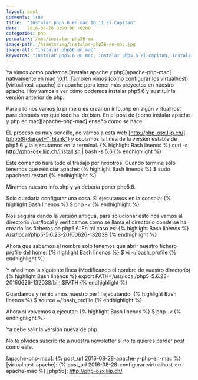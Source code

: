 ```yaml
---
layout: post
comments: true
title:  "Instalar php5.6 en mac 10.11 El Capitan"
date:   2016-08-28 8:00:00 +0200
categories: php
permalink: /mac/instalar-php56-ma
image-path: /assets/img/instalar-php56-en-mac.jpg
image-alt: "instalar php56 en mac"
keywords: "instalar php5.6 en mac, instalar php5.6 el capitan, instalar php5.6"
---
```

Ya vimos como podemos [instalar apache y php][apache-php-mac] nativamente en mac 10.11.
También vimos [como configurar los virtualhost][virtualhost-apache] en apache para tener más proyectos en nuestro apache.
Hoy vamos a ver cómo podemos instalar php5.6 y sustituir la versión anterior de php.

Para ello nos vamos lo primero es crear un info.php en algún virtualhost para después ver
que todo ha ido bien. En el post de [como instalar apache y php en mac][apache-php-mac] enseño como se hace.

EL proceso es muy sencillo, no vamos a esta web [http://php-osx.liip.ch/][php56]{:target="_blank"} y copiamos la
línea de la versión estable de php5.6 y la ejecutamos en la terminal.
{% highlight Bash linenos %}
curl -s http://php-osx.liip.ch/install.sh | bash -s 5.6
{% endhighlight %}

Este comando hará todo el trabajo por nosotros. Cuando termine solo tenemos
que reiniciar apache:
{% highlight Bash linenos %}
$ sudo apachectl restart
{% endhighlight %}

Miramos nuestro info.php y ya debería poner php5.6.

Solo quedaría configurar una cosa. Si ejecutamos en la consola:
{% highlight Bash linenos %}
$ php -v
{% endhighlight %}

Nos seguirá dando la versión antigua, para solucionar esto nos vamos al directorio /usr/local
y verificamos como se llama el directorio donde se ha creado los ficheros de php5.6.
En mi caso es:
{% highlight Bash linenos %}
/usr/local/php5-5.6.23-20160626-132038
{% endhighlight %}

Ahora que sabemos el nombre solo tenemos que abrir nuestro fichero profile del home:
{% highlight Bash linenos %}
$ vi ~/.bash_profile
{% endhighlight %}

Y añadimos la siguiente línea (Modificando el nombre de vuestro directorio)
{% highlight Bash linenos %}
export PATH=/usr/local/php5-5.6.23-20160626-132038/bin:$PATH
{% endhighlight %}

Guardamos y reiniciamos nuestro perfil ejecutando:
{% highlight Bash linenos %}
$ source ~/.bash_profile
{% endhighlight %}

Ahora si volvemos a ejecutar:
{% highlight Bash linenos %}
$ php -v
{% endhighlight %}

Ya debe salir la versión nueva de php.

No te olvides suscribirte a nuestra newsletter si no te quieres perder post como este.

[apache-php-mac]: {% post_url 2016-08-28-apache-y-php-en-mac %}
[virtualhost-apache]: {% post_url 2016-08-28-configurar-virtualhost-en-apache-mac %}
[php56]: http://php-osx.liip.ch/